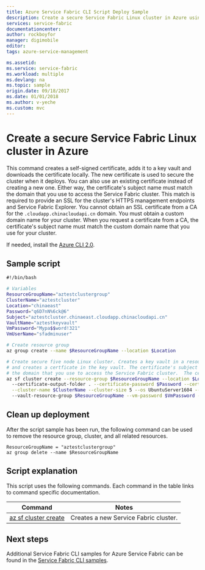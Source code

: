 ```yaml
---
title: Azure Service Fabric CLI Script Deploy Sample
description: Create a secure Service Fabric Linux cluster in Azure using the Azure Service Fabric CLI.
services: service-fabric
documentationcenter: 
author: rockboyfor
manager: digimobile
editor: 
tags: azure-service-management

ms.assetid: 
ms.service: service-fabric
ms.workload: multiple
ms.devlang: na
ms.topic: sample
origin.date: 09/18/2017
ms.date: 01/01/2018
ms.author: v-yeche
ms.custom: mvc
---
```


# Create a secure Service Fabric Linux cluster in Azure

This command creates a self-signed certificate, adds it to a key vault and downloads the certificate locally.  The new certificate is used to secure the cluster when it deploys.  You can also use an existing certificate instead of creating a new one.  Either way, the certificate's subject name must match the domain that you use to access the Service Fabric cluster. This match is required to provide an SSL for the cluster's HTTPS management endpoints and Service Fabric Explorer. You cannot obtain an SSL certificate from a CA for the `.cloudapp.chinacloudapi.cn` domain. You must obtain a custom domain name for your cluster. When you request a certificate from a CA, the certificate's subject name must match the custom domain name that you use for your cluster.

If needed, install the [Azure CLI 2.0](https://docs.azure.cn/zh-cn/cli/install-azure-cli?view=azure-cli-latest).

## Sample script

```sh
﻿#!/bin/bash

# Variables
ResourceGroupName="aztestclustergroup" 
ClusterName="aztestcluster" 
Location="chinaeast" 
Password="q6D7nN%6ck@6" 
Subject="aztestcluster.chinaeast.cloudapp.chinacloudapi.cn" 
VaultName="aztestkeyvault" 
VmPassword="Mypa$$word!321"
VmUserName="sfadminuser"

# Create resource group
az group create --name $ResourceGroupName --location $Location 

# Create secure five node Linux cluster. Creates a key vault in a resource group
# and creates a certficate in the key vault. The certificate's subject name must match 
# the domain that you use to access the Service Fabric cluster.  The certificate is downloaded locally.
az sf cluster create --resource-group $ResourceGroupName --location $Location \ 
  --certificate-output-folder . --certificate-password $Password --certificate-subject-name $Subject \
  --cluster-name $ClusterName --cluster-size 5 --os UbuntuServer1604 --vault-name $VaultName \ 
  --vault-resource-group $ResourceGroupName --vm-password $VmPassword --vm-user-name $VmUserName

```

## Clean up deployment

After the script sample has been run, the following command can be used to remove the resource group, cluster, and all related resources.

```azurecli
ResourceGroupName = "aztestclustergroup"
az group delete --name $ResourceGroupName
```

## Script explanation

This script uses the following commands. Each command in the table links to command specific documentation.

| Command | Notes |
|---|---|
| [az sf cluster create](https://docs.azure.cn/zh-cn/cli/sf/cluster?view=azure-cli-latest#az_sf_cluster_create) | Creates a new Service Fabric cluster.  |

## Next steps

Additional Service Fabric CLI samples for Azure Service Fabric can be found in the [Service Fabric CLI samples](../samples-cli.md).
<!--Update_Description: update meta properties, update wording -->